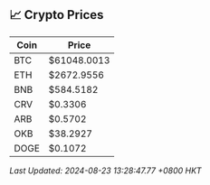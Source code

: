 ## 📈 Crypto Prices

| Coin | Price |
| ---- | ----- |
| BTC | $61048.0013 |
| ETH | $2672.9556 |
| BNB | $584.5182 |
| CRV | $0.3306 |
| ARB | $0.5702 |
| OKB | $38.2927 |
| DOGE | $0.1072 |

_Last Updated: 2024-08-23 13:28:47.77 +0800 HKT_